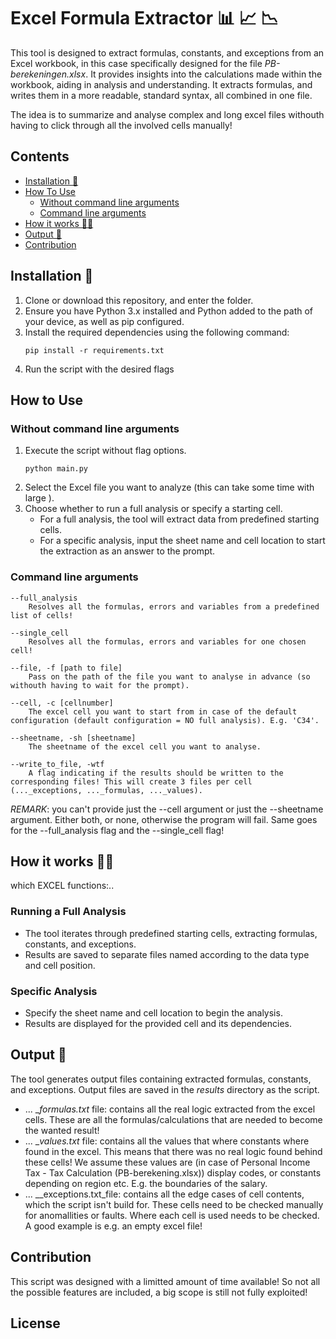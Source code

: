 # Excel Formula Extractor 📊 📈 📉

This tool is designed to extract formulas, constants, and exceptions from an Excel workbook, in this case specifically designed for the file _PB-berekeningen.xlsx_. It provides insights into the calculations made within the workbook, aiding in analysis and understanding. It extracts formulas, and writes them in a more readable, standard syntax, all combined in one file.

The idea is to summarize and analyse complex and long excel files withouth having to click through all the involved cells manually!

## Contents
- [Installation 🐍](#Installation-🐍)
- [How To Use](#How-to-Use)
    - [Without command line arguments](#Without-command-line-arguments)
    - [Command line arguments](#Command-line-arguments)
- [How it works 🧑‍🏫](#How-it-works-🧑‍🏫)
- [Output 📁](#Output-📁)
- [Contribution](#Contribution)


## Installation 🐍
1. Clone or download this repository, and enter the folder.
2. Ensure you have Python 3.x installed and Python added to the path of your device, as well as pip configured.
3. Install the required dependencies using the following command:
    ```shell
    pip install -r requirements.txt 
    ```
4. Run the script with the desired flags

## How to Use
### Without command line arguments
1. Execute the script without flag options.
    ```shell
    python main.py
    ```
2. Select the Excel file you want to analyze (this can take some time with large ). 
3. Choose whether to run a full analysis or specify a starting cell.
    - For a full analysis, the tool will extract data from predefined starting cells.
    - For a specific analysis, input the sheet name and cell location to start the extraction as an answer to the prompt.

### Command line arguments
```
--full_analysis
    Resolves all the formulas, errors and variables from a predefined list of cells!

--single_cell
    Resolves all the formulas, errors and variables for one chosen cell!

--file, -f [path to file]
    Pass on the path of the file you want to analyse in advance (so withouth having to wait for the prompt).

--cell, -c [cellnumber]
    The excel cell you want to start from in case of the default configuration (default configuration = NO full analysis). E.g. 'C34'.

--sheetname, -sh [sheetname]
    The sheetname of the excel cell you want to analyse.

--write_to_file, -wtf
    A flag indicating if the results should be written to the corresponding files! This will create 3 files per cell (..._exceptions, ..._formulas, ..._values).
```
*_REMARK_*: 
you can't provide just the --cell argument or just the --sheetname argument. Either both, or none, otherwise the program will fail. Same goes for the --full_analysis flag and the --single_cell flag!

## How it works 🧑‍🏫
which EXCEL functions:..


### Running a Full Analysis
- The tool iterates through predefined starting cells, extracting formulas, constants, and exceptions.
- Results are saved to separate files named according to the data type and cell position.

### Specific Analysis
- Specify the sheet name and cell location to begin the analysis.
- Results are displayed for the provided cell and its dependencies.

## Output 📁
The tool generates output files containing extracted formulas, constants, and exceptions. Output files are saved in the _results_ directory as the script.
- ... \__formulas.txt_ file: contains all the real logic extracted from the excel cells. These are all the formulas/calculations that are needed to become the wanted result!
- ... \__values.txt_ file: contains all the values that where constants where found in the excel. This means that there was no real logic found behind these cells! We assume these values are (in case of Personal Income Tax - Tax Calculation (PB-berekening.xlsx)) display codes, or constants depending on region etc. E.g. the boundaries of the salary.
- ... \__exceptions.txt_file: contains all the edge cases of cell contents, which the script isn't build for. These cells need to be checked manually for anomallities or faults. Where each cell is used needs to be checked. A good example is e.g. an empty excel file!

## Contribution
This script was designed with a limitted amount of time available! So not all the possible features are included, a big scope is still not fully exploited! 

## License